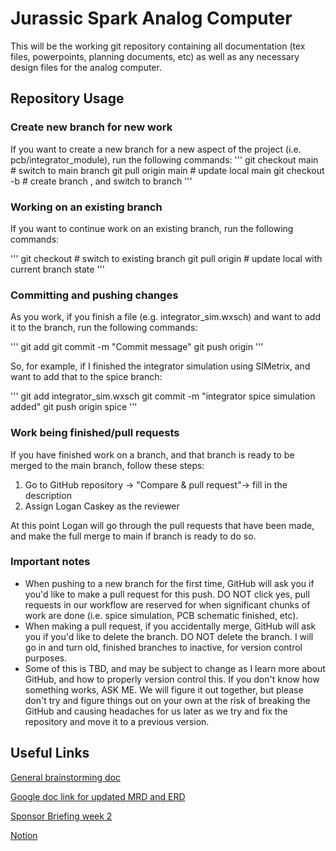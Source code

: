 # Jurassic Spark Analog Computer

This will be the working git repository containing all documentation (tex files, powerpoints, planning documents, etc) as well as any necessary design files for the analog computer.

## Repository Usage

### Create new branch for new work

If you want to create a new branch for a new aspect of the project (i.e. pcb/integrator_module), run the following commands: 
'''
git checkout main			# switch to main branch
git pull origin main			# update local main
git checkout -b <branch-name> 		# create branch <branch-name>, and switch to branch
'''

### Working on an existing branch

If you want to continue work on an existing branch, run the following commands: 

'''
git checkout <branch-name>		# switch to existing branch
git pull origin <branch-name> 		# update local with current branch state
'''

### Committing and pushing changes

As you work, if you finish a file (e.g. integrator_sim.wxsch) and want to add it to the branch, run the following commands:

'''
git add <files> 
git commit -m "Commit message"
git push origin <branch-name>
'''

So, for example, if I finished the integrator simulation using SIMetrix, and want to add that to the spice branch: 

''' 
git add integrator_sim.wxsch
git commit -m "integrator spice simulation added"
git push origin spice
'''

### Work being finished/pull requests

If you have finished work on a branch, and that branch is ready to be merged to the main branch, follow these steps:

1. Go to GitHub repository → "Compare & pull request"→ fill in the description
2. Assign Logan Caskey as the reviewer

At this point Logan will go through the pull requests that have been made, and make the full merge to main if branch is ready to do so.

### Important notes

- When pushing to a new branch for the first time, GitHub will ask you if you'd like to make a pull request for this push. DO NOT click yes, pull requests in our workflow are reserved for when significant chunks of work are done (i.e. spice simulation, PCB schematic finished, etc). 
- When making a pull request, if you accidentally merge, GitHub will ask you if you'd like to delete the branch. DO NOT delete the branch. I will go in and turn old, finished branches to inactive, for version control purposes. 
- Some of this is TBD, and may be subject to change as I learn more about GitHub, and how to properly version control this. If you don't know how something works, ASK ME. We will figure it out together, but please don't try and figure things out on your own at the risk of breaking the GitHub and causing headaches for us later as we try and fix the repository and move it to a previous version. 
 
## Useful Links

[General brainstorming doc](https://docs.google.com/document/d/15wyLm1f_vfKTtkXsonMv67GspUREVvMZEw6X1BMCESQ/edit?tab=t.0)

[Google doc link for updated MRD and ERD](https://docs.google.com/document/d/1tPsG1f8iEBiSaBPeFTgdizXF1T_pHfBg9JGMEwuBkTs/edit?tab=t.0)

[Sponsor Briefing week 2](https://o365coloradoedu-my.sharepoint.com/:p:/r/personal/dagl4647_colorado_edu/_layouts/15/Doc.aspx?sourcedoc=%7BE3F5A61D-4A1F-4181-83C3-D2C9ED49820E%7D&file=Sponsor_Briefing_1.pptx&wdLOR=c2051632E-E002-4DBC-AE07-C8335AE64154&nav=eyJzSWQiOjEyMTEsImNJZCI6Mjc4NjMyNzg1NywiY29tbWVudElkIjoiNEYwRTIwMzUtMDNGMS00Njc2LUEwQjYtMzNGQkRBQjY3QkQ0In0&action=edit&mobileredirect=true)

[Notion](https://www.notion.so/Gantt-Chart-Jurassic-Spark-270cb7734eae80eb8b34f487de05fe35?source=copy_link)
